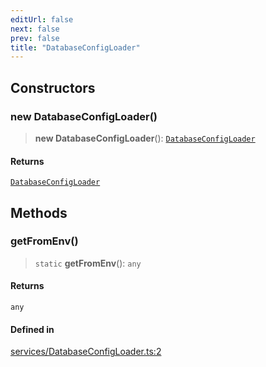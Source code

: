 ```yaml
---
editUrl: false
next: false
prev: false
title: "DatabaseConfigLoader"
---
```


## Constructors

### new DatabaseConfigLoader()

> **new DatabaseConfigLoader**(): [`DatabaseConfigLoader`](/api/classes/databaseconfigloader/)

#### Returns

[`DatabaseConfigLoader`](/api/classes/databaseconfigloader/)

## Methods

### getFromEnv()

> `static` **getFromEnv**(): `any`

#### Returns

`any`

#### Defined in

[services/DatabaseConfigLoader.ts:2](https://github.com/ZumitoTeam/zumito-framework/blob/f77a1e7d4ead227692d81d4d92214a82370f6edc/src/services/DatabaseConfigLoader.ts#L2)
